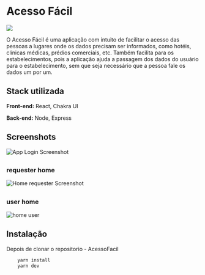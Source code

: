 # Acesso Fácil

![](https://img.shields.io/badge/status-development-orange)

O Acesso Fácil é uma aplicação com intuito de facilitar o acesso das pessoas a lugares onde os dados precisam ser informados, como hotéis, clínicas médicas, prédios comerciais, etc. Também facilita para os estabelecimentos, pois a aplicação ajuda a passagem dos dados do usuário para o estabelecimento, sem que seja necessário que a pessoa fale os dados um por um. 

## Stack utilizada

**Front-end:** React, Chakra UI

**Back-end:** Node, Express


## Screenshots

![App Login Screenshot](https://user-images.githubusercontent.com/99972177/211620020-1434a18c-8a0a-47e0-9abf-b6285dc2d568.png)

##

### requester home

![Home requester Screenshot](https://user-images.githubusercontent.com/99972177/211621915-27e37b34-6048-4762-a064-34f600b57fab.png)

##

### user home

![home user](https://user-images.githubusercontent.com/99972177/211816043-37463b19-88ec-46b2-9dd5-1f16bd35e356.png)


## Instalação

Depois de clonar o repositorio - AcessoFacil

```bash
    yarn install
    yarn dev
```
    
